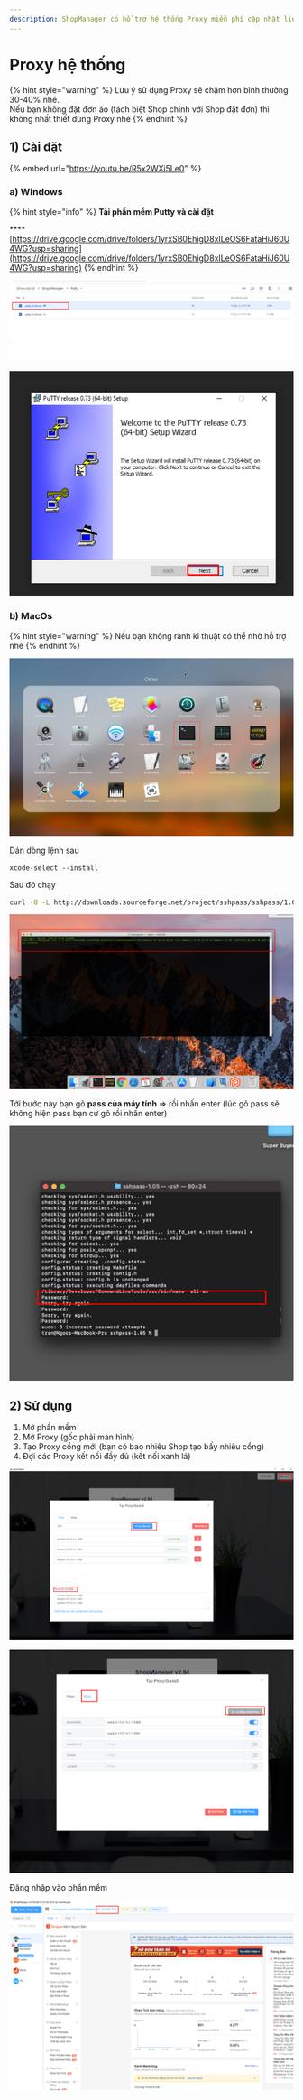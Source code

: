 ```yaml
---
description: ShopManager có hỗ trợ hệ thống Proxy miễn phí cập nhật liên tục
---
```


# Proxy hệ thống

{% hint style="warning" %}
Lưu ý sử dụng Proxy sẽ chậm hơn bình thường 30-40% nhé.\
Nếu bạn không đặt đơn ảo (tách biệt Shop chính với Shop đặt đơn) thì không nhất thiết dùng Proxy nhé
{% endhint %}

## 1) Cài đặt

{% embed url="https://youtu.be/R5x2WXi5Le0" %}

### a) Windows

{% hint style="info" %}
**Tải phần mềm Putty và cài đặt**

\*\*\*\*[https://drive.google.com/drive/folders/1yrxSB0EhigD8xILeOS6FataHiJ60U4WG?usp=sharing](https://drive.google.com/drive/folders/1yrxSB0EhigD8xILeOS6FataHiJ60U4WG?usp=sharing)
{% endhint %}

![Chọn 64 bit](<../../.gitbook/assets/image (129).png>)

![Bấm Next > Next vài đặt bình thường](<../../.gitbook/assets/image (130).png>)

### b) MacOs

{% hint style="warning" %}
Nếu bạn không rành kĩ thuật có thể nhờ hỗ trợ nhé
{% endhint %}

![Mở Teriminal](<../../.gitbook/assets/image (131).png>)

Dán dòng lệnh sau

```
xcode-select --install
```

Sau đó chạy

```bash
curl -O -L http://downloads.sourceforge.net/project/sshpass/sshpass/1.05/sshpass-1.05.tar.gz && tar xvzf sshpass-1.05.tar.gz && cd sshpass-1.05 && ./configure && make && sudo make install
```

![Dán dòng lênh trên](<../../.gitbook/assets/image (133).png>)

Tới bước này bạn gõ **pass của máy tính** => rồi nhấn enter (lúc gõ pass sẽ không hiện pass bạn cứ gõ rồi nhấn enter)

![Gõ pass và nhấn Enter](<../../.gitbook/assets/image (239).png>)

## 2) Sử dụng

1. Mở phần mềm
2. Mở Proxy (gốc phải màn hình)
3. Tạo Proxy cổng mới (bạn có bao nhiêu Shop tạo bấy nhiêu cổng)
4. Đợi các Proxy kết nối đầy đủ (kết nối xanh lá)

![Tạo Proxy](<../../.gitbook/assets/image (134).png>)

![Bấm tự chọn Proxy](<../../.gitbook/assets/image (135).png>)

Đăng nhập vào phần mềm

![Địa chỉ IP của Proxy](<../../.gitbook/assets/image (136).png>)
